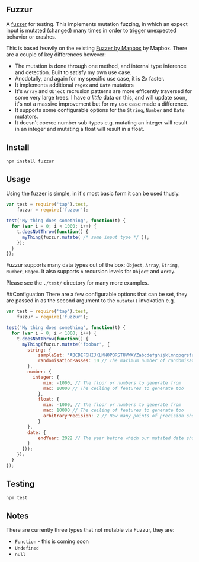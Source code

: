 ## Fuzzur

A [fuzzer](http://en.wikipedia.org/wiki/Fuzz_testing) for testing. This implements mutation fuzzing, in which an expect input is mutated (changed) many times in order to trigger unexpected behavior or crashes.

This is based heavily on the existing [Fuzzer by Mapbox](https://github.com/mapbox/fuzzer) by Mapbox. There are a couple of key differences however:

* The mutation is done through one method, and internal type inference and detection. Built to satisfy my own use case.
* Ancdotally, and again for my specific use case, it is 2x faster.
* It implements additional `regex` and `Date` mutators
* It's `Array` and `Object` recrusion patterns are more efficently traversed for some very large trees. I have *a little* data on this, and will update soon, it's not a massive improvement but for my use case made a difference.
* It supports some configurable options for the `String`, `Number` and `Date` mutators.
* It doesn't coerce number sub-types e.g. mutating an integer will result in an integer and mutating a float will result in a float.

## Install

```
npm install fuzzur
```

## Usage

Using the fuzzer is simple, in it's most basic form it can be used thusly.

```javascript
var test = require('tap').test,
    fuzzur = require('fuzzur');

test('My thing does something', function(t) {
  for (var i = 0; i < 1000; i++) {
    t.doesNotThrow(function() {
      myThing(fuzzur.mutate( /* some input type */ ));
    });
  }
});
```

Fuzzur supports many data types out of the box: `Object`, `Array`, `String`, `Number`, `Regex`. It also supports `n` recursion levels for `Object` and `Array`.

Please see the `./test/` directory for many more examples.

##Configuation
There are a few configurable options that can be set, they are passed in as the second argument to the `mutate()` invokation e.g.

```javascript
var test = require('tap').test,
    fuzzur = require('fuzzur');

test('My thing does something', function(t) {
  for (var i = 0; i < 1000; i++) {
    t.doesNotThrow(function() {
      myThing(fuzzur.mutate('foobar', {
        string: {
            sampleSet: 'ABCDEFGHIJKLMNOPQRSTUVWXYZabcdefghijklmnopqrstuvwxyz0123456789', // The set of chars from which the mutated strings are built, can be overriden with custom sets
            randomisationPasses: 10 // The maximum number of randomisation passes that are done on each string, a random number between 1 and this
        },
        number: {
          integer: {
              min: -1000, // The floor or numbers to generate from
              max: 10000 // The ceiling of features to generate too
            },
            float: {
              min: -1000, // The floor or numbers to generate from
              max: 10000 // The ceiling of features to generate too
              arbitraryPrecision: 2 // How many points of precision should be passed into .toFixed()
            }
        },
        date: {
            endYear: 2022 // The year before which our mutated date should be generated
        }
      }));
    });
  }
});
```


## Testing

```
npm test
```

## Notes

There are currently three types that not mutable via Fuzzur, they are:

* `Function` - this is coming soon
* `Undefined`
* `null`
